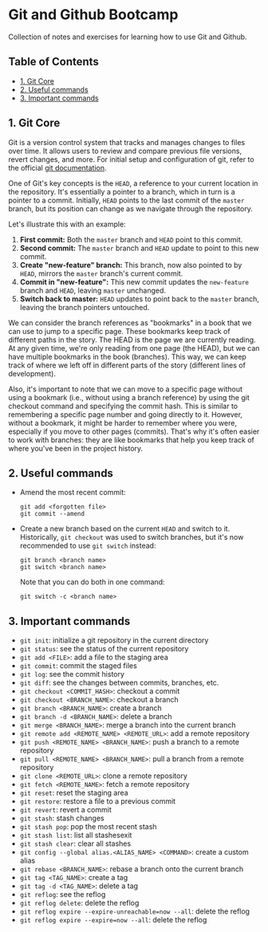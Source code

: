 <!-- omit in toc -->
# Git and Github Bootcamp

Collection of notes and exercises for learning how to use Git and Github.

<!-- omit in toc -->
## Table of Contents

- [1. Git Core](#1-git-core)
- [2. Useful commands](#2-useful-commands)
- [3. Important commands](#3-important-commands)

## 1. Git Core

Git is a version control system that tracks and manages changes to files over time. It allows users to review and compare previous file versions, revert changes, and more. For initial setup and configuration of git, refer to the official [git documentation](https://git-scm.com/book/en/v2/Appendix-C%3A-Git-Commands-Setup-and-Config).

One of Git's key concepts is the `HEAD`, a reference to your current location in the repository. It's essentially a pointer to a branch, which in turn is a pointer to a commit. Initially, `HEAD` points to the last commit of the `master` branch, but its position can change as we navigate through the repository.

Let's illustrate this with an example:

1. **First commit:** Both the `master` branch and `HEAD` point to this commit.
2. **Second commit:** The `master` branch and `HEAD` update to point to this new commit.
3. **Create "new-feature" branch:** This branch, now also pointed to by `HEAD`, mirrors the `master` branch's current commit.
4. **Commit in "new-feature":** This new commit updates the `new-feature` branch and `HEAD`, leaving `master` unchanged.
5. **Switch back to master:** `HEAD` updates to point back to the `master` branch, leaving the branch pointers untouched.

We can consider the branch references as "bookmarks" in a book that we can use to jump to a specific page. These bookmarks keep track of different paths in the story. The HEAD is the page we are currently reading. At any given time, we're only reading from one page (the HEAD), but we can have multiple bookmarks in the book (branches). This way, we can keep track of where we left off in different parts of the story (different lines of development).

Also, it's important to note that we can move to a specific page without using a bookmark (i.e., without using a branch reference) by using the git checkout command and specifying the commit hash. This is similar to remembering a specific page number and going directly to it. However, without a bookmark, it might be harder to remember where you were, especially if you move to other pages (commits). That's why it's often easier to work with branches: they are like bookmarks that help you keep track of where you've been in the project history.

## 2. Useful commands

- Amend the most recent commit:

   ```shell
   git add <forgotten file>
   git commit --amend
   ```

- Create a new branch based on the current `HEAD` and switch to it. Historically, `git checkout` was used to switch branches, but it's now recommended to use `git switch` instead:

   ```shell
   git branch <branch name>
   git switch <branch name>
   ```

   Note that you can do both in one command:

   ```shell
   git switch -c <branch name>
   ```

## 3. Important commands

- `git init`: initialize a git repository in the current directory
- `git status`: see the status of the current repository
- `git add <FILE>`: add a file to the staging area
- `git commit`: commit the staged files
- `git log`: see the commit history
- `git diff`: see the changes between commits, branches, etc.
- `git checkout <COMMIT_HASH>`: checkout a commit
- `git checkout <BRANCH_NAME>`: checkout a branch
- `git branch <BRANCH_NAME>`: create a branch
- `git branch -d <BRANCH_NAME>`: delete a branch
- `git merge <BRANCH_NAME>`: merge a branch into the current branch
- `git remote add <REMOTE_NAME> <REMOTE_URL>`: add a remote repository
- `git push <REMOTE_NAME> <BRANCH_NAME>`: push a branch to a remote repository
- `git pull <REMOTE_NAME> <BRANCH_NAME>`: pull a branch from a remote repository
- `git clone <REMOTE_URL>`: clone a remote repository
- `git fetch <REMOTE_NAME>`: fetch a remote repository
- `git reset`: reset the staging area
- `git restore`: restore a file to a previous commit
- `git revert`: revert a commit
- `git stash`: stash changes
- `git stash pop`: pop the most recent stash
- `git stash list`: list all stashesexit
- `git stash clear`: clear all stashes
- `git config --global alias.<ALIAS_NAME> <COMMAND>`: create a custom alias
- `git rebase <BRANCH_NAME>`: rebase a branch onto the current branch
- `git tag <TAG_NAME>`: create a tag
- `git tag -d <TAG_NAME>`: delete a tag
- `git reflog`: see the reflog
- `git reflog delete`: delete the reflog
- `git reflog expire --expire-unreachable=now --all`: delete the reflog
- `git reflog expire --expire=now --all`: delete the reflog
